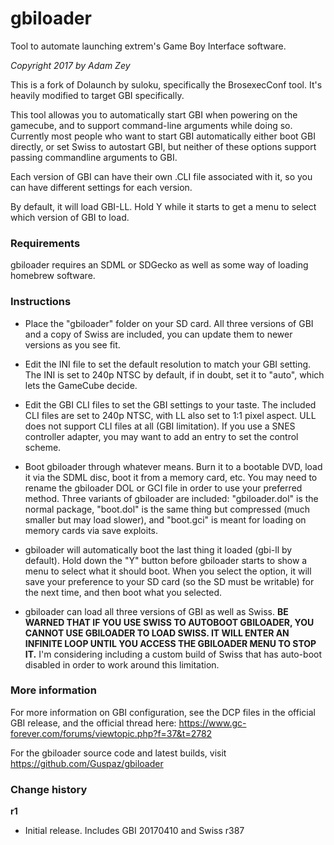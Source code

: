 # gbiloader
Tool to automate launching extrem's Game Boy Interface software.

_Copyright 2017 by Adam Zey_

This is a fork of Dolaunch by suloku, specifically the BrosexecConf tool. It's heavily modified to target GBI specifically.

This tool allowas you to automatically start GBI when powering on the gamecube, and to support command-line arguments while doing so. Currently most people who want to start GBI automatically either boot GBI directly, or set Swiss to autostart GBI, but neither of these options support passing commandline arguments to GBI.

Each version of GBI can have their own .CLI file associated with it, so you can have different settings for each version.

By default, it will load GBI-LL. Hold Y while it starts to get a menu to select which version of GBI to load.


### Requirements

gbiloader requires an SDML or SDGecko as well as some way of loading homebrew software.


### Instructions

- Place the "gbiloader" folder on your SD card. All three versions of GBI and a copy of Swiss are included, you can update them to newer versions as you see fit.

- Edit the INI file to set the default resolution to match your GBI setting. The INI is set to 240p NTSC by default, if in doubt, set it to "auto", which lets the GameCube decide.

- Edit the GBI CLI files to set the GBI settings to your taste. The included CLI files are set to 240p NTSC, with LL also set to 1:1 pixel aspect. ULL does not support CLI files at all (GBI limitation). If you use a SNES controller adapter, you may want to add an entry to set the control scheme.

- Boot gbiloader through whatever means. Burn it to a bootable DVD, load it via the SDML disc, boot it from a memory card, etc. You may need to rename the gbiloader DOL or GCI file in order to use your preferred method. Three variants of gbiloader are included: "gbiloader.dol" is the normal package, "boot.dol" is the same thing but compressed (much smaller but may load slower), and "boot.gci" is meant for loading on memory cards via save exploits.

- gbiloader will automatically boot the last thing it loaded (gbi-ll by default). Hold down the "Y" button before gbiloader starts to show a menu to select what it should boot. When you select the option, it will save your preference to your SD card (so the SD must be writable) for the next time, and then boot what you selected.

- gbiloader can load all three versions of GBI as well as Swiss. **BE WARNED THAT IF YOU USE SWISS TO AUTOBOOT GBILOADER, YOU CANNOT USE GBILOADER TO LOAD SWISS. IT WILL ENTER AN INFINITE LOOP UNTIL YOU ACCESS THE GBILOADER MENU TO STOP IT.** I'm considering including a custom build of Swiss that has auto-boot disabled in order to work around this limitation.


### More information

For more information on GBI configuration, see the DCP files in the official GBI release, and the official thread here: <https://www.gc-forever.com/forums/viewtopic.php?f=37&t=2782>

For the gbiloader source code and latest builds, visit <https://github.com/Guspaz/gbiloader>


### Change history

**r1**
- Initial release. Includes GBI 20170410 and Swiss r387